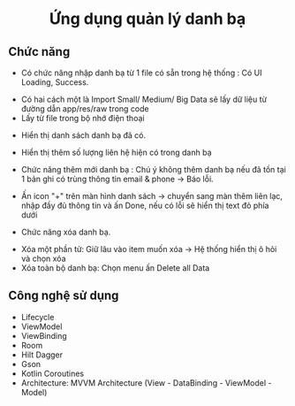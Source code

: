 <h1 align="center">Ứng dụng quản lý danh bạ</h1>

## Chức năng
- Có chức năng nhập danh bạ từ 1 file có sẵn trong hệ thống : Có UI Loading, Success.
+ Có hai cách một là Import Small/ Medium/ Big Data sẽ lấy dữ liệu từ đường dẫn app/res/raw trong code
+ Lấy từ file trong bộ nhớ điện thoại
  
- Hiển thị danh sách danh bạ đã có.
+ Hiển thị thêm số lượng liên hệ hiện có trong danh bạ

- Chức năng thêm mới danh bạ : Chú ý không thêm danh bạ nếu đã tồn tại 1 bản ghi có trùng thông tin email & phone -> Báo lỗi.
+ Ấn icon "+" trên màn hình danh sách -> chuyển sang màn thêm liên lạc, nhập đầy đủ thông tin và ấn Done, nếu có lỗi sẽ hiển thị text đỏ phía dưới

- Chức năng xóa danh bạ.
+ Xóa một phần tử: Giữ lâu vào item muốn xóa -> Hệ thống hiển thị ô hỏi và chọn xóa
+ Xóa toàn bộ danh bạ: Chọn menu ấn Delete all Data

## Công nghệ sử dụng
- Lifecycle
- ViewModel
- ViewBinding
- Room
- Hilt Dagger
- Gson
- Kotlin Coroutines
- Architecture: MVVM Architecture (View - DataBinding - ViewModel - Model)
